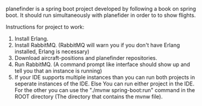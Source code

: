 planefinder is a spring boot project developed by following a book on spring boot. 
It should run simultaneously with planefider in order to to show flights.

Instructions for project to work:
1. Install Erlang.
2. Install RabbitMQ. (RabbitMQ will warn you if you don't have Erlang installed, Erlang is necessary)
3. Download aircraft-positions and planefinder repositories.
4. Run RabbitMQ. (A command prompt like interface should show up and tell you that an instance is running)
5. If your IDE supports multiple instances than you can run both projects in seperate instances of the IDE. 
   Else You can run either project in the IDE. For the other you can use the "./mvnw spring-boot:run" command in the ROOT directory (The directory that contains the mvnw file). 
